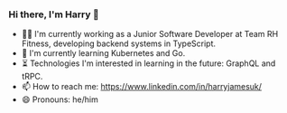 ### Hi there, I'm Harry 👋

- 👨‍💻 I'm currently working as a Junior Software Developer at Team RH Fitness, developing backend systems in TypeScript.
- 🌱 I'm currently learning Kubernetes and Go.
- ⏳ Technologies I'm interested in learning in the future: GraphQL and tRPC.
- 📫 How to reach me: https://www.linkedin.com/in/harryjamesuk/
- 😄 Pronouns: he/him

<!--
**harryjamesuk/harryjamesuk** is a ✨ _special_ ✨ repository because its `README.md` (this file) appears on your GitHub profile.

Here are some ideas to get you started:

- 🔭 I’m currently working on ...
- 🌱 I’m currently learning ...
- 👯 I’m looking to collaborate on ...
- 🤔 I’m looking for help with ...
- 💬 Ask me about ...
- 📫 How to reach me: ...
- 😄 Pronouns: ...
- ⚡ Fun fact: ...
-->

